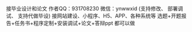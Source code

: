 接毕业设计和论文
作者QQ：931708230 微信：ynwwxid (支持修改、 部署调试、 支持代做毕设)
接网站建设、小程序、H5、APP、各种系统等
选题+开题报告+任务书+程序定制+安装调试+论文+答辩ppt 都可以做
